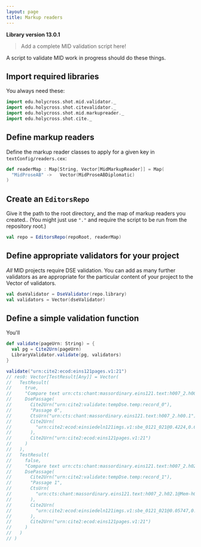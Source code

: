 ```yaml
---
layout: page
title: Markup readers
---
```


**Library version 13.0.1**


> Add a complete MID validation script here!

A script to validate MID work in progress should do these things.



## Import required libraries

You always need these:

```scala
import edu.holycross.shot.mid.validator._
import edu.holycross.shot.citevalidator._
import edu.holycross.shot.mid.markupreader._
import edu.holycross.shot.cite._
```

## Define markup readers

Define the markup reader classes to apply for a given key in `textConfig/readers.cex`:

```scala
def readerMap : Map[String, Vector[MidMarkupReader]] = Map(
  "MidProseAB" ->   Vector(MidProseABDiplomatic)
)
```

## Create an `EditorsRepo`

Give it the path to the root directory, and the map of markup readers you created..  (You might just use `"."` and require the script to be run from the repository root.)

```scala
val repo = EditorsRepo(repoRoot, readerMap)
```

## Define appropriate validators for your project

*All* MID projects require DSE validation.  You can add as many further validators as are appropriate for the particular content of your project to the Vector of validators.


```scala
val dseValidator = DseValidator(repo.library)
val validators = Vector(dseValidator)
```


## Define a simple validation function

You'll
```scala
def validate(pageUrn: String) = {
  val pg = Cite2Urn(pageUrn)  
  LibraryValidator.validate(pg, validators)
}
```

```scala
validate("urn:cite2:ecod:eins121pages.v1:21")
// res0: Vector[TestResult[Any]] = Vector(
//   TestResult(
//     true,
//     "Compare text urn:cts:chant:massordinary.eins121.text:h007_2.h00.1 to image [![Linked to zoomble image](http://www.homermultitext.org/iipsrv?IIIF=/project/homer/pyramidal/deepzoom/ecod/einsiedeln121imgs/v1/sbe_0121_021.tif/pct:42.24,67.53,29.02,6.05/2000,/0/default.jpg)](http://www.homermultitext.org/ict2/?urn=urn:cite2:ecod:einsiedeln121imgs.v1:sbe_0121_021@0.4224,0.6753,0.2902,0.06050)Text passage urn:cts:chant:massordinary.eins121.text:h007_2.h00.1 found in corpus. ",
//     DsePassage(
//       Cite2Urn("urn:cite2:validate:tempDse.temp:record_0"),
//       "Passage 0",
//       CtsUrn("urn:cts:chant:massordinary.eins121.text:h007_2.h00.1"),
//       Cite2Urn(
//         "urn:cite2:ecod:einsiedeln121imgs.v1:sbe_0121_021@0.4224,0.6753,0.2902,0.06050"
//       ),
//       Cite2Urn("urn:cite2:ecod:eins121pages.v1:21")
//     )
//   ),
//   TestResult(
//     false,
//     "Compare text urn:cts:chant:massordinary.eins121.text:h007_2.h02.1@Mem-h02.1@in to image [![Linked to zoomble image](http://www.homermultitext.org/iipsrv?IIIF=/project/homer/pyramidal/deepzoom/ecod/einsiedeln121imgs/v1/sbe_0121_021.tif/pct:5.747,65.69,67.69,20.52/2000,/0/default.jpg)](http://www.homermultitext.org/ict2/?urn=urn:cite2:ecod:einsiedeln121imgs.v1:sbe_0121_021@0.05747,0.6569,0.6769,0.2052)Indexed passage urn:cts:chant:massordinary.eins121.text:h007_2.h02.1@Mem-h02.1@in **NOT FOUND** in text corpus.",
//     DsePassage(
//       Cite2Urn("urn:cite2:validate:tempDse.temp:record_1"),
//       "Passage 1",
//       CtsUrn(
//         "urn:cts:chant:massordinary.eins121.text:h007_2.h02.1@Mem-h02.1@in"
//       ),
//       Cite2Urn(
//         "urn:cite2:ecod:einsiedeln121imgs.v1:sbe_0121_021@0.05747,0.6569,0.6769,0.2052"
//       ),
//       Cite2Urn("urn:cite2:ecod:eins121pages.v1:21")
//     )
//   )
// )
```
